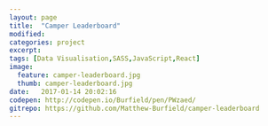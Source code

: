 ```yaml
---
layout: page
title:  "Camper Leaderboard"
modified:
categories: project
excerpt:
tags: [Data Visualisation,SASS,JavaScript,React]
image: 
  feature: camper-leaderboard.jpg
  thumb: camper-leaderboard.jpg
date:   2017-01-14 20:02:16
codepen: http://codepen.io/Burfield/pen/PWzaed/
gitrepo: https://github.com/Matthew-Burfield/camper-leaderboard
---
```



